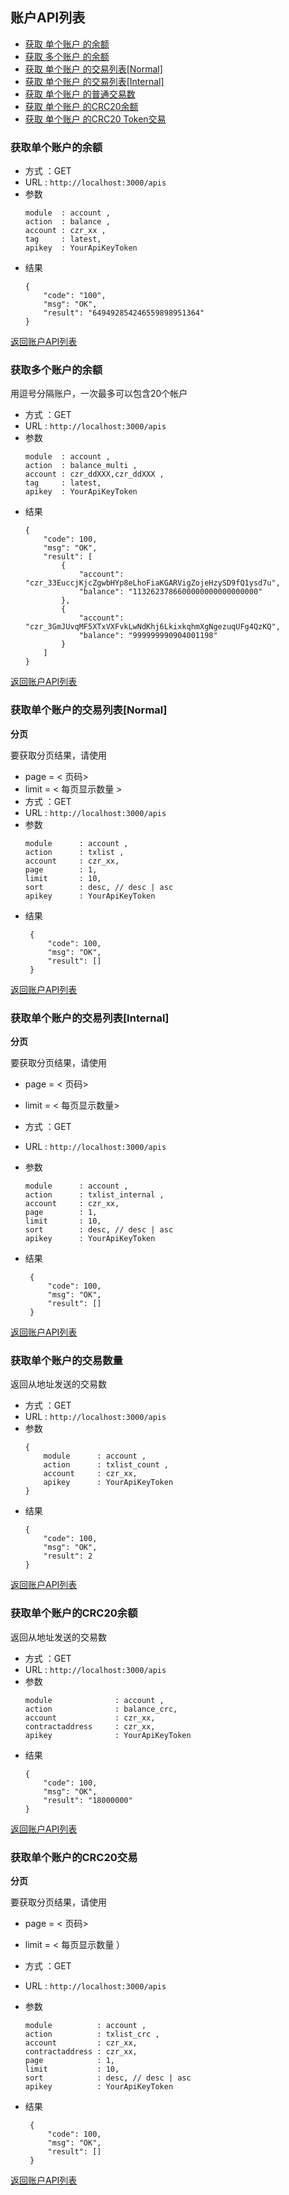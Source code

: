 

## 账户API列表
- [获取 单个账户 的余额](#获取单个账户的余额)
- [获取 多个账户 的余额](#获取多个账户的余额)
- [获取 单个账户 的交易列表[Normal]](#获取单个账户的交易列表[Normal])
- [获取 单个账户 的交易列表[Internal]](#获取单个账户的交易列表[Internal])
- [获取 单个账户 的普通交易数](#获取单个账户的交易数量)
- [获取 单个账户 的CRC20余额](#获取单个账户的CRC20余额)
- [获取 单个账户 的CRC20 Token交易](#获取单个账户的CRC20交易)



### 获取单个账户的余额

- 方式 ：GET
- URL : `http://localhost:3000/apis`
- 参数
    ```
    module  : account ,
    action  : balance ,
    account : czr_xx ,
    tag     : latest,
    apikey  : YourApiKeyToken
    ```
- 结果
    ```
    {
        "code": "100",
        "msg": "OK",
        "result": "649492854246559898951364"
    }
    ```

[返回账户API列表](#账户API列表)

### 获取多个账户的余额

用逗号分隔账户，一次最多可以包含20个帐户

- 方式 ：GET
- URL : `http://localhost:3000/apis`
- 参数
    ```
    module  : account ,
    action  : balance_multi ,
    account : czr_ddXXX,czr_ddXXX ,
    tag     : latest,
    apikey  : YourApiKeyToken
    ```
- 结果
    ```
    {
        "code": 100,
        "msg": "OK",
        "result": [
            {
                "account": "czr_33EuccjKjcZgwbHYp8eLhoFiaKGARVigZojeHzySD9fQ1ysd7u",
                "balance": "1132623786600000000000000000"
            },
            {
                "account": "czr_3GmJUvqMF5XTxVXFvkLwNdKhj6LkixkqhmXgNgezuqUFg4QzKQ",
                "balance": "999999990904001198"
            }
        ]
    }
    ```

[返回账户API列表](#账户API列表)

### 获取单个账户的交易列表[Normal]

**分页**

要获取分页结果，请使用
- page = < 页码>
- limit = < 每页显示数量 >
- 方式 ：GET
- URL : `http://localhost:3000/apis`
- 参数
    ```
    module      : account ,
    action      : txlist ,
    account     : czr_xx,
    page        : 1,
    limit       : 10,
    sort        : desc, // desc | asc
    apikey      : YourApiKeyToken
    ```
- 结果
   ```
    {
        "code": 100,
        "msg": "OK",
        "result": []
    }
    ```

[返回账户API列表](#账户API列表)

### 获取单个账户的交易列表[Internal]

**分页**

要获取分页结果，请使用
- page = < 页码>
- limit = < 每页显示数量>

- 方式 ：GET
- URL : `http://localhost:3000/apis`
- 参数
    ```
    module      : account ,
    action      : txlist_internal ,
    account     : czr_xx,
    page        : 1,
    limit       : 10,
    sort        : desc, // desc | asc
    apikey      : YourApiKeyToken
    ```
- 结果
   ```
    {
        "code": 100,
        "msg": "OK",
        "result": []
    }
    ```

[返回账户API列表](#账户API列表)

### 获取单个账户的交易数量

返回从地址发送的交易数

- 方式 ：GET
- URL : `http://localhost:3000/apis`
- 参数
    ```
    {
        module      : account ,
        action      : txlist_count ,
        account     : czr_xx,
        apikey      : YourApiKeyToken
    }
    ```
- 结果
    ```
    {
        "code": 100,
        "msg": "OK",
        "result": 2
    }
    ```
[返回账户API列表](#账户API列表)

### 获取单个账户的CRC20余额

返回从地址发送的交易数

- 方式 ：GET
- URL : `http://localhost:3000/apis`
- 参数
    ```
    module              : account ,
    action              : balance_crc,
    account             : czr_xx,
    contractaddress     : czr_xx,
    apikey              : YourApiKeyToken
    ```
- 结果
    ```
    {
        "code": 100,
        "msg": "OK",
        "result": "18000000"
    }
    ```
[返回账户API列表](#账户API列表)

### 获取单个账户的CRC20交易

**分页**

要获取分页结果，请使用
- page = < 页码>
- limit = < 每页显示数量 ）

- 方式 ：GET
- URL : `http://localhost:3000/apis`
- 参数
    ```
    module          : account ,
    action          : txlist_crc ,
    account         : czr_xx,
    contractaddress : czr_xx,
    page            : 1,
    limit           : 10,
    sort            : desc, // desc | asc
    apikey          : YourApiKeyToken
    ```
- 结果
   ```
    {
        "code": 100,
        "msg": "OK",
        "result": []
    }
    ```

[返回账户API列表](#账户API列表)